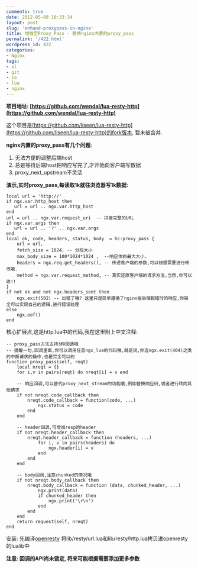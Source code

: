 ```yaml
---
comments: true
date: 2012-05-09 10:33:34
layout: post
slug: 'enhand-proxypass-in-nginx'
title: 增强型Proxy_Pass - 替换nginx内置的proxy_pass
permalink: '/422.html'
wordpress_id: 422
categories:
- Nginx
tags:
- el
- git
- io
- lua
- nginx
---
```


**项目地址: [https://github.com/wendal/lua-resty-http](https://github.com/wendal/lua-resty-http)**

这个项目是[https://github.com/liseen/lua-resty-http](https://github.com/liseen/lua-resty-http)的fork版本, 暂未被合并.

**nginx内置的proxy_pass有几个问题**:
1. 无法方便的调整后端host
2. 总是等待后端host把响应写完了,才开始向客户端写数据
3. proxy_next_upstream不灵活

**演示,实时proxy_pass,每读取1k就往浏览器写1k数据:**

    local url = 'http://'
    if ngx.var.http_host then
       url = url .. ngx.var.http_host 
    end
    url = url .. ngx.var.request_uri  -- 拼接完整的URL
    if ngx.var.args then
       url = url .. '?' .. ngx.var.args
    end
    local ok, code, headers, status, body  = hc:proxy_pass {
        url = url,
        fetch_size = 1024, -- 分段大小
        max_body_size = 100*1024*1024 ,  --响应体的最大大小.
        headers = ngx.req.get_headers(), -- 传递客户端的参数,可以根据需要进行修改哦.
        method = ngx.var.request_method, -- 真实还原客户端的请求方法,当然,你可以改!!
    }
    if not ok and not ngx.headers_sent then
        ngx.exit(502) -- 出错了哦? 这里只是简单遵循了nginx在后端报错时的响应,你完全可以实现自己的逻辑,进行错误处理
    else
        ngx.eof()
    end
    
核心扩展点,这是http.lua中的代码,我在这里附上中文注释:

    -- proxy_pass方法支持3种回调哦
    -- 提醒一句,回调里面,你可以调用任意ngx_lua的代码哦,就是说,你连ngx.exit(404)之类的中断请求的操作,也是完全可以的
    function proxy_pass(self, reqt)
        local nreqt = {}
        for i,v in pairs(reqt) do nreqt[i] = v end
    
        -- 响应回调,可以替代proxy_next_stream的功能哦,例如替换响应码,或者进行转向其他请求
        if not nreqt.code_callback then 
            nreqt.code_callback = function(code, ...)
                ngx.status = code
            end
        end
    
        -- header回调,可增减resp的header
        if not nreqt.header_callback then
            nreqt.header_callback = function (headers, ...)
                for i, v in pairs(headers) do
                    ngx.header[i] = v
                end
            end
        end
    
        -- body回调,注意chunked的情况哦
        if not nreqt.body_callback then
            nreqt.body_callback = function (data, chunked_header, ...)
                ngx.print(data)
                if chunked_header then
                    ngx.print('\r\n')
                end
            end
        end
        return request(self, nreqt)
    end
    
安装:
先编译[openresty](http://openresty.org/)
将lib/resty/url.lua和lib/resty/http.lua拷贝进openresty的lualib中

**注意: 回调的API尚未锁定, 将来可能根据需要添加更多参数**
